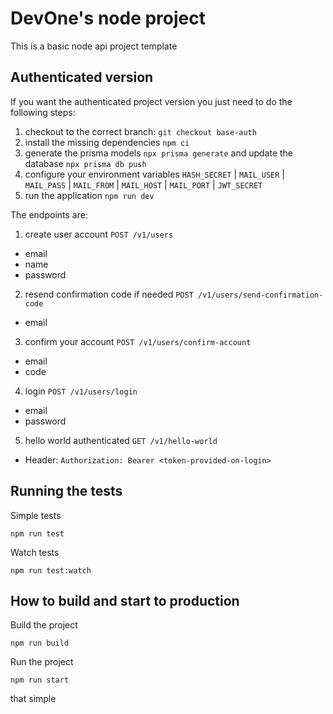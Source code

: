 # DevOne's node project

This is a basic node api project template

## Authenticated version

If you want the authenticated project version you just need to do the following steps:

1. checkout to the correct branch: `git checkout base-auth`
2. install the missing dependencies `npm ci`
3. generate the prisma models `npx prisma generate` and update the database `npx prisma db push`
4. configure your environment variables `HASH_SECRET` | `MAIL_USER` | `MAIL_PASS` | `MAIL_FROM` | `MAIL_HOST` | `MAIL_PORT` | `JWT_SECRET`
5. run the application `npm run dev`

The endpoints are:

1. create user account `POST /v1/users`

- email
- name
- password

2. resend confirmation code if needed `POST /v1/users/send-confirmation-code`

- email

3. confirm your account `POST /v1/users/confirm-account`

- email
- code

4. login `POST /v1/users/login`

- email
- password

5. hello world authenticated `GET /v1/hello-world`

- Header: `Authorization: Bearer <token-provided-on-login>`

## Running the tests

Simple tests

```shell
npm run test
```

Watch tests

```shell
npm run test:watch
```

## How to build and start to production

Build the project

```shell
npm run build
```

Run the project

```shell
npm run start
```

that simple
